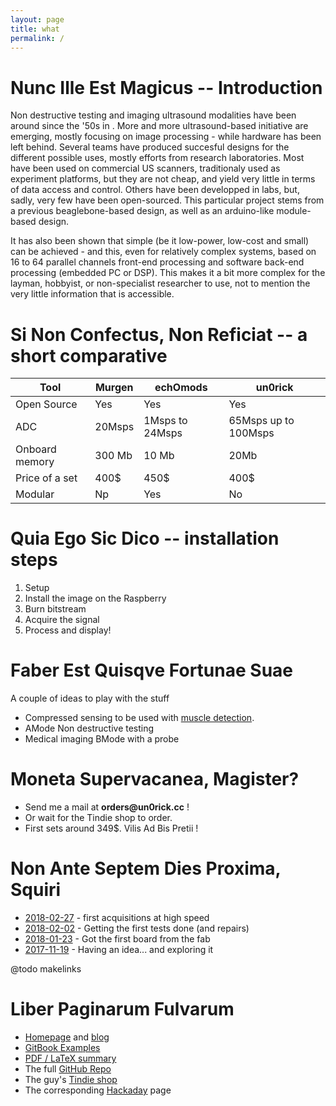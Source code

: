 ```yaml
---
layout: page
title: what 
permalink: /
---
```


# Nunc Ille Est Magicus -- Introduction

Non destructive testing and imaging ultrasound modalities have been around since the '50s in . More and more ultrasound-based initiative are emerging, mostly focusing on image processing - while hardware has been left behind. Several teams have produced succesful designs for the different possible uses, mostly efforts from research laboratories. Most have been used on commercial US scanners, traditionaly used as experiment platforms, but they are not cheap, and yield very little in terms of data access and control. Others have been developped in labs, but, sadly, very few have been open-sourced. This particular project stems from a previous beaglebone-based design, as well as an arduino-like module-based design. 

It has also been shown that simple (be it low-power, low-cost and small) can be achieved - and this, even for relatively complex systems, based on 16 to 64  parallel   channels   front-end  processing and software back-end processing (embedded PC or DSP). This makes it a bit more complex for the layman, hobbyist, or non-specialist researcher to use, not to mention the very little information that is accessible.


# Si Non Confectus, Non Reficiat -- a short comparative

| Tool           	| Murgen 	| echOmods        	| un0rick               	|
|----------------	|--------	|-----------------	|----------------------	|
| Open Source    	| Yes    	| Yes             	| Yes                  	|
| ADC            	| 20Msps 	| 1Msps to 24Msps 	| 65Msps up to 100Msps 	|
| Onboard memory 	| 300 Mb 	| 10 Mb           	| 20Mb                 	|
| Price of a set	| 400$		| 450$			| 400$			|
| Modular		| Np		| Yes			| No			| 

# Quia Ego Sic Dico -- installation steps

1. Setup
2. Install the image on the Raspberry 
3. Burn bitstream
4. Acquire the signal
5. Process and display!

# Faber Est Quisqve Fortunae Suae

A couple of ideas to play with the stuff

* Compressed sensing to be used with [muscle detection]().
* AMode Non destructive testing
* Medical imaging BMode with a probe

# Moneta Supervacanea, Magister?

* Send me a mail at __orders@un0rick.cc__ !
* Or wait for the Tindie shop to order.
* First sets around 349$.  Vilis Ad Bis Pretii !

# Non Ante Septem Dies Proxima, Squiri

* [2018-02-27](http://un0rick.cc/articles/2018-02/good-news) - first acquisitions at high speed
* [2018-02-02](http://un0rick.cc/articles/2018-02/first-tests) - Getting the first tests done (and repairs)
* [2018-01-23](http://un0rick.cc/articles/2018-01/first-board) - Got the first board from the fab
* [2017-11-19](http://un0rick.cc/articles/2017-11/first-ideas) - Having an idea... and exploring it

@todo makelinks

# Liber Paginarum Fulvarum

* [Homepage](http://un0rick.cc) and [blog](http://un0rick.cc/blog/) 
* [GitBook Examples](http://git.un0rick.cc)
* [PDF / LaTeX summary](http://un0rick.cc)
* The full [GitHub Repo](https://github.com/kelu124/un0rick)
* The guy's [Tindie shop](https://www.tindie.com/stores/kelu124/)
* The corresponding [Hackaday](https://hackaday.io/project/28375-un0rick-an-ice40-ultrasound-board) page

